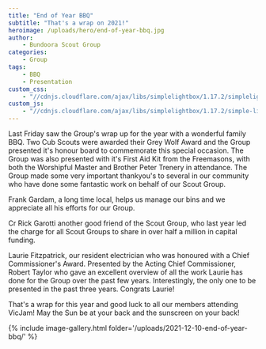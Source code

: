 ```yaml
---
title: "End of Year BBQ"
subtitle: "That's a wrap on 2021!"
heroimage: /uploads/hero/end-of-year-bbq.jpg
author:
    - Bundoora Scout Group
categories:
    - Group
tags:
    - BBQ
    - Presentation
custom_css:
    - "//cdnjs.cloudflare.com/ajax/libs/simplelightbox/1.17.2/simplelightbox.min.css"
custom_js:
    - "//cdnjs.cloudflare.com/ajax/libs/simplelightbox/1.17.2/simple-lightbox.min.js"
---
```


Last Friday saw the Group's wrap up for the year with a wonderful family BBQ. Two Cub Scouts were awarded their Grey Wolf Award and the Group presented it's honour board to commemorate this special occasion. The Group was also presented with it's First Aid Kit from the Freemasons, with both the Worshipful Master and Brother Peter Trenery in attendance. The Group made some very important thankyou's to several in our community who have done some fantastic work on behalf of our Scout Group.

Frank Gardam, a long time local, helps us manage our bins and we appreciate all his efforts for our Group.

Cr Rick Garotti another good friend of the Scout Group, who last year led the charge for all Scout Groups to share in over half a million in capital funding.

Laurie Fitzpatrick, our resident electrician who was honoured with a Chief Commissioner's Award. Presented by the Acting Chief Commissioner, Robert Taylor who gave an excellent overview of all the work Laurie has done for the Group over the past few years. Interestingly, the only one to be presented in the past three years. Congrats Laurie!

That's a wrap for this year and good luck to all our members attending VicJam! May the Sun be at your back and the sunscreen on your back!

{% include image-gallery.html folder='/uploads/2021-12-10-end-of-year-bbq/' %}
